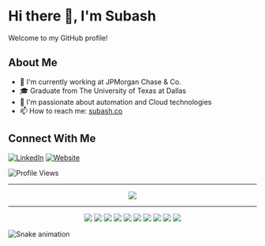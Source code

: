 # Hi there 👋, I'm Subash

Welcome to my GitHub profile! 

## About Me
- 🔭 I'm currently working at JPMorgan Chase & Co.
- 🎓 Graduate from The University of Texas at Dallas
- 🌱 I'm passionate about automation and Cloud technologies
- 📫 How to reach me: [subash.co](https://subash.co)

## Connect With Me
[![LinkedIn](https://img.shields.io/badge/LinkedIn-0077B5?style=for-the-badge&logo=linkedin&logoColor=white)](https://www.linkedin.com/in/subashchandra2023/)
[![Website](https://img.shields.io/badge/Website-000000?style=for-the-badge&logo=About.me&logoColor=white)](https://subash.co) 

![Profile Views](https://komarev.com/ghpvc/?username=subashc2023&color=brightgreen&style=for-the-badge)

---
<div align="center">
  <img src="https://github-readme-streak-stats.herokuapp.com/?user=subashc2023&theme=radical" />
</div>

---
<p align="center">
<img src="https://img.shields.io/badge/Python-3776AB?style=for-the-badge&logo=python&logoColor=white" />
<img src="https://img.shields.io/badge/Java-ED8B00?style=for-the-badge&logo=openjdk&logoColor=white" />
<img src="https://img.shields.io/badge/AWS-232F3E?style=for-the-badge&logo=amazon-aws&logoColor=white" />
<img src="https://img.shields.io/badge/Docker-2496ED?style=for-the-badge&logo=docker&logoColor=white" />
<img src="https://img.shields.io/badge/Linux-FCC624?style=for-the-badge&logo=linux&logoColor=black" />
<img src="https://img.shields.io/badge/Kubernetes-326CE5?style=for-the-badge&logo=kubernetes&logoColor=white" />
<img src="https://img.shields.io/badge/Apache-D22128?style=for-the-badge&logo=Apache&logoColor=white" />
<img src="https://img.shields.io/badge/React-20232A?style=for-the-badge&logo=react&logoColor=61DAFB" />
<img src="https://img.shields.io/badge/Git-F05032?style=for-the-badge&logo=git&logoColor=white" />
<img src="https://img.shields.io/badge/Jenkins-D24939?style=for-the-badge&logo=Jenkins&logoColor=white" />
</p>

<!-- Snake animation -->
![Snake animation](https://github.com/subashc2023/subashc2023/blob/output/github-contribution-grid-snake.svg) 
